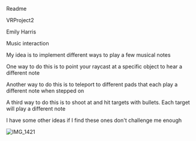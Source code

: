 Readme

VRProject2

Emily Harris

Music interaction

My idea is to implement different ways to play a few musical notes

One way to do this is to point your raycast at a specific object to hear a different note 

Another way to do this is to teleport to different pads that each play a different note when stepped on

A third way to do this is to shoot at and hit targets with bullets. Each target will play a different note

I have some other ideas if I find these ones don't challenge me enough

![IMG_1421](https://github.com/user-attachments/assets/eef0db32-76a4-4a94-a5cd-f3531185b7f2)
